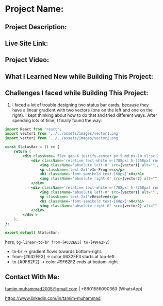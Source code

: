 # Project Name: 

## Project Description:  

## Live Site Link:

## Project Video:

## What I Learned New while Building This Project:

## Challenges I faced while Building This Project:
1. I faced a lot of trouble designing two status bar cards, because they have a linear gradient with two vectors (one on the left and one on the right). I kept thinking about how to do that and tried different ways. After spending lots of time, I finally found the way:

```jsx
import React from 'react';
import vector1 from '../../assets/images/vector1.png'
import vector2 from '../../assets/images/vector2.png'

const StatusBar = () => {
    return (
        <div className='flex gap-6 justify-center px-5 md:px-10 xl:px-20'>
            <div className='relative text-white w-[708px] h-[250px] rounded-lg flex flex-col justify-center items-center bg-linear-to-br from-[#632EE3] to-[#9F62F2]'>
                <img className='absolute left-0' src={vector1} alt="" />
                <p className='text-2xl'>In-Progress</p>
                <h1 className='font-semibold text-[60px]'>0</h1>
                <img className='absolute right-0' src={vector2} alt="" />
            </div>
            <div className='relative text-white w-[708px] h-[250px] rounded-lg flex flex-col justify-center items-center bg-linear-to-br from-[#54CF68] to-[#00827A]'>
                <img className='absolute left-0' src={vector1} alt="" />
                <p className='text-2xl'>Resolved</p>
                <h1 className='font-semibold text-[60px]'>0</h1>
                <img className='absolute right-0' src={vector2} alt="" />
            </div>
        </div >
    );
};

export default StatusBar;
```
here,
`bg-linear-to-br from-[#632EE3] to-[#9F62F2]`
- to-br → gradient flows towards bottom-right.
- from-[#632EE3] → color #632EE3 starts at top-left.
- to-[#9F62F2] → color #9F62F2 ends at bottom-right.

## Contact With Me: 

tamim.muhammad2005@gmail.com | +8801586090360 (WhatsApp)  

https://www.linkedin.com/in/tamim-muhammad
